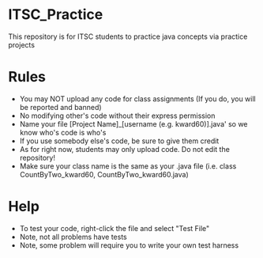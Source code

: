 # ITSC_Practice
This repository is for ITSC students to practice java concepts via practice projects

# Rules
- You may NOT upload any code for class assignments (If you do, you will be reported and banned)
- No modifying other's code without their express permission
- Name your file [Project Name]_[username (e.g. kward60)].java' so we know who's code is who's
- If you use somebody else's code, be sure to give them credit
- As for right now, students may only upload code. Do not edit the repository!
- Make sure your class name is the same as your .java file (i.e. class CountByTwo_kward60, CountByTwo_kward60.java)


# Help
- To test your code, right-click the file and select "Test File"
- Note, not all problems have tests
- Note, some problem will require you to write your own test harness
